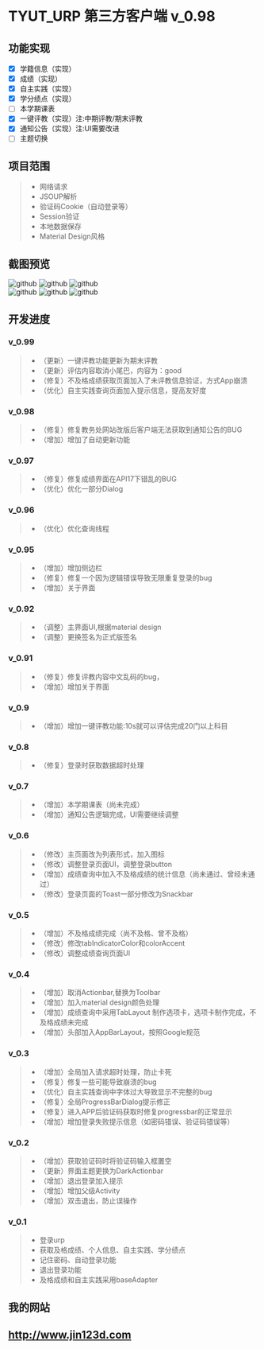 TYUT_URP 第三方客户端 v_0.98
===================================  
## 功能实现
- [x] 学籍信息（实现）
- [x] 成绩（实现）
- [x] 自主实践（实现）
- [x] 学分绩点（实现）
- [ ] 本学期课表
- [x] 一键评教（实现）注:中期评教/期末评教
- [x] 通知公告（实现）注:UI需要改进
- [ ] 主题切换

## 项目范围
> * 网络请求
> * JSOUP解析
> * 验证码Cookie（自动登录等）
> * Session验证
> * 本地数据保存
> * Material Design风格

## 截图预览
![github](http://www.jin123d.com/wp-content/uploads/2015/09/device-2015-11-17-131737-169x300.png "github")    ![github](http://www.jin123d.com/wp-content/uploads/2015/09/device-2015-11-17-132020-169x300.png "github")  ![github](http://www.jin123d.com/wp-content/uploads/2015/09/device-2015-11-17-120028-169x300.png "github")  
![github](http://www.jin123d.com/wp-content/uploads/2015/09/32-169x300.png "github")  ![github](http://www.jin123d.com/wp-content/uploads/2015/09/device-2015-11-17-131940-169x300.png "github")  ![github](http://www.jin123d.com/wp-content/uploads/2015/09/QQ%E6%88%AA%E5%9B%BE20151117132823-170x300.png "github")  

## 开发进度

### v_0.99
> * （更新）一键评教功能更新为期末评教
> * （更新）评估内容取消小尾巴，内容为：good
> * （修复）不及格成绩获取页面加入了未评教信息验证，方式App崩溃
> * （优化）自主实践查询页面加入提示信息，提高友好度

### v_0.98
> * （修复）修复教务处网站改版后客户端无法获取到通知公告的BUG
> * （增加）增加了自动更新功能

### v_0.97
> * （修复）修复成绩界面在API17下错乱的BUG
> * （优化）优化一部分Dialog

### v_0.96
> * （优化）优化查询线程

### v_0.95
> * （增加）增加侧边栏
> * （修复）修复一个因为逻辑错误导致无限重复登录的bug
> * （增加）关于界面

### v_0.92
> * （调整）主界面UI,根据material design
> * （调整）更换签名为正式版签名

### v_0.91

> * （修复）修复评教内容中文乱码的bug，
> * （增加）增加关于界面

### v_0.9
> * （增加）增加一键评教功能:10s就可以评估完成20门以上科目

### v_0.8
> * （修复）登录时获取数据超时处理

### v_0.7
> * （增加）本学期课表（尚未完成）
> * （增加）通知公告逻辑完成，UI需要继续调整

### v_0.6
> * （修改）主页面改为列表形式，加入图标
> * （修改）调整登录页面UI，调整登录button
> * （增加）成绩查询中加入不及格成绩的统计信息（尚未通过、曾经未通过）
> * （修改）登录页面的Toast一部分修改为Snackbar

### v_0.5
> * （增加）不及格成绩完成（尚不及格、曾不及格）
> * （修改）修改tabIndicatorColor和colorAccent
> * （修改）调整成绩查询页面UI

### v_0.4
> * （增加）取消Actionbar,替换为Toolbar
> * （增加）加入material design颜色处理
> * （增加）成绩查询中采用TabLayout 制作选项卡，选项卡制作完成，不及格成绩未完成
> * （增加）头部加入AppBarLayout，按照Google规范

### v_0.3
> * （增加）全局加入请求超时处理，防止卡死
> * （修复）修复一些可能导致崩溃的bug
> * （优化）自主实践查询中字体过大导致显示不完整的bug
> * （修复）全局ProgressBarDialog提示修正
> * （修复）进入APP后验证码获取时修复progressbar的正常显示
> * （增加）增加登录失败提示信息（如密码错误、验证码错误等）

### v_0.2
> * （增加）获取验证码时将验证码输入框置空
> * （更新）界面主题更换为DarkActionbar
> * （增加）退出登录加入提示
> * （增加）增加父级Activity
> * （增加）双击退出，防止误操作

### v_0.1
> * 登录urp
> * 获取及格成绩、个人信息、自主实践、学分绩点
> * 记住密码、自动登录功能
> * 退出登录功能
> * 及格成绩和自主实践采用baseAdapter

## 我的网站  
http://www.jin123d.com 
-----------------------------------  

